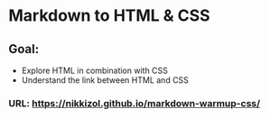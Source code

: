 # Markdown to HTML & CSS
## Goal:
* Explore HTML in combination with CSS
* Understand the link between HTML and CSS
### URL: https://nikkizol.github.io/markdown-warmup-css/
